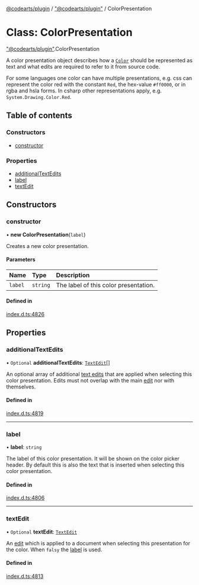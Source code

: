 [@codearts/plugin](../README.md) / ["@codearts/plugin"](../modules/_codearts_plugin_.md) / ColorPresentation

# Class: ColorPresentation

["@codearts/plugin"](../modules/_codearts_plugin_.md).ColorPresentation

A color presentation object describes how a [`Color`](codearts_plugin_.Color.md) should be represented as text and what
edits are required to refer to it from source code.

For some languages one color can have multiple presentations, e.g. css can represent the color red with
the constant `Red`, the hex-value `#ff0000`, or in rgba and hsla forms. In csharp other representations
apply, e.g. `System.Drawing.Color.Red`.

## Table of contents

### Constructors

- [constructor](codearts_plugin_.ColorPresentation.md#constructor)

### Properties

- [additionalTextEdits](codearts_plugin_.ColorPresentation.md#additionaltextedits)
- [label](codearts_plugin_.ColorPresentation.md#label)
- [textEdit](codearts_plugin_.ColorPresentation.md#textedit)

## Constructors

### constructor

• **new ColorPresentation**(`label`)

Creates a new color presentation.

#### Parameters

| Name | Type | Description |
| :------ | :------ | :------ |
| `label` | `string` | The label of this color presentation. |

#### Defined in

[index.d.ts:4826](https://github.com/huaweicloud/cloudide-plugin-api/blob/4d28848/index.d.ts#L4826)

## Properties

### additionalTextEdits

• `Optional` **additionalTextEdits**: [`TextEdit`](codearts_plugin_.TextEdit.md)[]

An optional array of additional [text edits](codearts_plugin_.TextEdit.md) that are applied when
selecting this color presentation. Edits must not overlap with the main [edit](codearts_plugin_.ColorPresentation.md#textedit) nor with themselves.

#### Defined in

[index.d.ts:4819](https://github.com/huaweicloud/cloudide-plugin-api/blob/4d28848/index.d.ts#L4819)

___

### label

• **label**: `string`

The label of this color presentation. It will be shown on the color
picker header. By default this is also the text that is inserted when selecting
this color presentation.

#### Defined in

[index.d.ts:4806](https://github.com/huaweicloud/cloudide-plugin-api/blob/4d28848/index.d.ts#L4806)

___

### textEdit

• `Optional` **textEdit**: [`TextEdit`](codearts_plugin_.TextEdit.md)

An [edit](codearts_plugin_.TextEdit.md) which is applied to a document when selecting
this presentation for the color.  When `falsy` the [label](codearts_plugin_.ColorPresentation.md#label)
is used.

#### Defined in

[index.d.ts:4813](https://github.com/huaweicloud/cloudide-plugin-api/blob/4d28848/index.d.ts#L4813)
